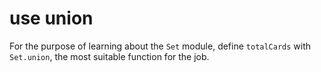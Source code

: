 # use union

For the purpose of learning about the `Set` module, define `totalCards` with `Set.union`, the most suitable function for the job.
